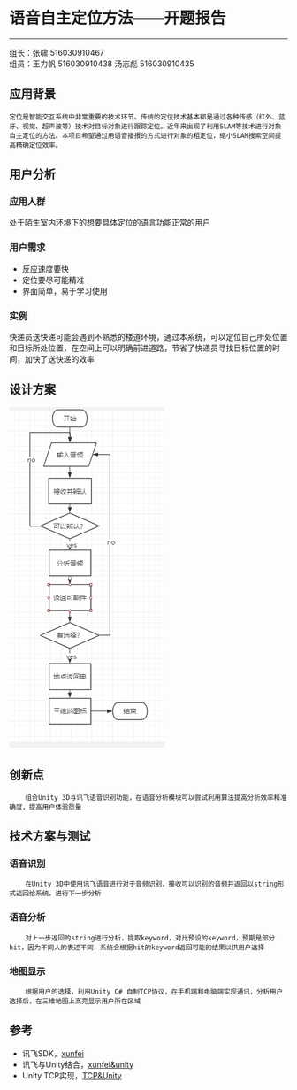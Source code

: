 # 语音自主定位方法——开题报告
----
组长：张啸 516030910467   
组员：王力帆 516030910438    汤志彪 516030910435


## 应用背景
    定位是智能交互系统中非常重要的技术环节。传统的定位技术基本都是通过各种传感（红外、蓝牙、视觉、超声波等）技术对目标对象进行跟踪定位。近年来出现了利用SLAM等技术进行对象自主定位的方法。本项目希望通过用语音播报的方式进行对象的粗定位，缩小SLAM搜索空间提高精确定位效率。


## 用户分析
   ### 应用人群
   处于陌生室内环境下的想要具体定位的语言功能正常的用户
   ### 用户需求
   - 反应速度要快
   - 定位要尽可能精准
   - 界面简单，易于学习使用
   ### 实例
   快递员送快递可能会遇到不熟悉的楼道环境，通过本系统，可以定位自己所处位置和目标所处位置，在空间上可以明确前进道路，节省了快递员寻找目标位置的时间，加快了送快递的效率

## 设计方案
![流程图](https://github.com/survivorice/HCI-project/blob/master/The%20flow%20chart.png)


## 创新点
        组合Unity 3D与讯飞语音识别功能，在语音分析模块可以尝试利用算法提高分析效率和准确度，提高用户体验质量


## 技术方案与测试

### 语音识别
        在Unity 3D中使用讯飞语音进行对于音频识别，接收可以识别的音频并返回以string形式返回给系统，进行下一步分析
### 语音分析
        对上一步返回的string进行分析，提取keyword，对比预设的keyword，预期是部分hit，因为不同人的表述不同，系统会根据hit的keyword返回可能的结果以供用户选择
### 地图显示
        根据用户的选择，利用Unity C# 自制TCP协议，在手机端和电脑端实现通讯，分析用户选择后，在三维地图上高亮显示用户所在区域
        
## 参考
- 讯飞SDK，[xunfei](https://www.xfyun.cn/)
- 讯飞与Unity结合，[xunfei&unity](https://blog.csdn.net/qq_15267341/article/details/52074225?tdsourcetag=s_pctim_aiomsg)
- Unity TCP实现，[TCP&Unity](https://blog.csdn.net/qq992817263/article/details/50164931/)





